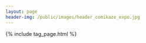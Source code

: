 ```yaml
---
layout: page
header-img: /public/images/header_comikaze_expo.jpg
---
```


{% include tag_page.html %}
